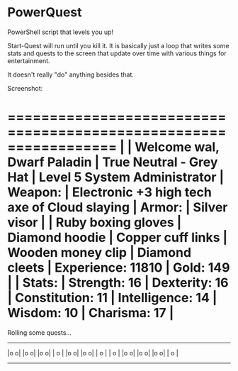 # PowerQuest
PowerShell script that levels you up!

Start-Quest will run until you kill it. It is basically just a
loop that writes some stats and quests to the screen 
that update over time with various things for entertainment.

It doesn't really "do" anything besides that.

Screenshot:

=================================================================
|
| Welcome wal, Dwarf Paladin
| True Neutral - Grey Hat
| Level 5 System Administrator
| Weapon:
| Electronic +3 high tech axe of Cloud slaying
| Armor:
|    Silver visor
|
|    Ruby boxing gloves
|    Diamond hoodie
|    Copper cuff links
|    Wooden money clip
|    Diamond cleets
| Experience: 11810
| Gold: 149
|
| Stats:
| Strength:     16
| Dexterity:    16
| Constitution: 11
| Intelligence: 14
| Wisdom:       10
| Charisma:     17
|
=================================================================
Rolling some quests...
 _____    _____    _____    _____
|o   o|  |o   o|  |o   o|  | o   |
|o   o|  |o   o|  |  o  |  |  o  |
|o   o|  |o   o|  |o   o|  |   o |
 -----    -----    -----    -----

